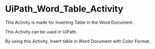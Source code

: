 # UiPath_Word_Table_Activity
This Activity is made for Inserting Table in the Word Document. 

This Activity can be used in UiPath.

By using this Activity, Insert table in Word Document with Color Format.
